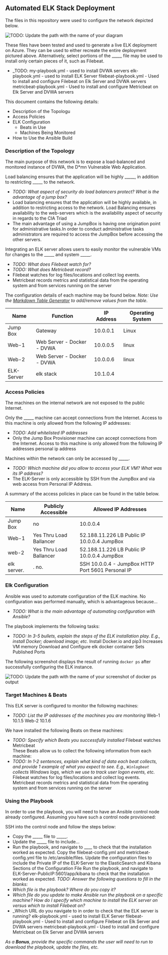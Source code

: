 ## Automated ELK Stack Deployment

The files in this repository were used to configure the network depicted below.

![TODO: Update the path with the name of your diagram](Images/diagram_filename.png)

These files have been tested and used to generate a live ELK deployment on Azure. They can be used to either recreate the entire deployment pictured above. Alternatively, select portions of the _____ file may be used to install only certain pieces of it, such as Filebeat.

  - _TODO: my-playbook.yml - used to install DVWA servers
elk-playbook.yml - used to install ELK Server
filebeat-playbook.yml - Used to install and configure Filebeat on Elk Server and DVWA servers
metricbeat-playbook.yml - Used to install and configure Metricbeat on Elk Server and DVWA servers


This document contains the following details:
- Description of the Topologu
- Access Policies
- ELK Configuration
  - Beats in Use
  - Machines Being Monitored
- How to Use the Ansible Build


### Description of the Topology

The main purpose of this network is to expose a load-balanced and monitored instance of DVWA, the D*mn Vulnerable Web Application.

Load balancing ensures that the application will be highly _____, in addition to restricting _____ to the network.
- _TODO: What aspect of security do load balancers protect? What is the advantage of a jump box?_
- Load balancing ensures that the application will be highly available, in addition to restricting access to the network. Load Balancing ensures availability to the web-servers which is the availability aspect of security in regards to the CIA Triad
- The main advantage of using a JumpBox is having one origination point for administrative tasks.In order to conduct administrative tasks administrators are required to access the JumpBox before accessing the other servers.

Integrating an ELK server allows users to easily monitor the vulnerable VMs for changes to the _____ and system _____.
- _TODO: What does Filebeat watch for?_
- _TODO: What does Metricbeat record?_
- Filebeat watches for log files/locations and collect log events.
- Metricbeat records metrics and statistical data from the operating system and from services running on the server 

The configuration details of each machine may be found below.
_Note: Use the [Markdown Table Generator](http://www.tablesgenerator.com/markdown_tables) to add/remove values from the table_.

| Name     | Function | IP Address | Operating System |
|----------|----------|------------|------------------|
| Jump Box | Gateway  | 10.0.0.1   | Linux            |         
| Web-1   |Web Server - Docker - DVWA        |  10.0.0.5        |  linux                |
| Web-2  | Web Server - Docker - DVWA         |  10.0.0.6        | linux                 |
| ELK-Server	| elk stack | 10.1.0.4

### Access Policies

The machines on the internal network are not exposed to the public Internet. 

Only the _____ machine can accept connections from the Internet. Access to this machine is only allowed from the following IP addresses:
- _TODO: Add whitelisted IP addresses_
- Only the Jump Box Provisioner machine can accept connections from the Internet. Access to this machine is only allowed from the following IP addresses personal ip address

Machines within the network can only be accessed by _____.
- _TODO: Which machine did you allow to access your ELK VM? What was its IP address?_
- The ELK-Server is only accessible by SSH from the JumpBox and via web access from Personal IP Address.

A summary of the access policies in place can be found in the table below.

| Name     | Publicly Accessible | Allowed IP Addresses |
|----------|---------------------|----------------------|
| Jump Box |         no            | 10.0.0.4           |
| Web-1    | Yes Thru Load Ballancer|52.188.11.226 LB Public IP 10.0.0.4 JumpBox      |
| web-2         | Yes Thru Load Ballancer                    | 52.188.11.226 LB Public IP 10.0.0.4 JumpBox 
|elk server. |.    no.  |SSH 10.0.0.4 - JumpBox HTTP Port 5601 Personal IP

### Elk Configuration

Ansible was used to automate configuration of the ELK machine. No configuration was performed manually, which is advantageous because...
- _TODO: What is the main advantage of automating configuration with Ansible?_

The playbook implements the following tasks:
- _TODO: In 3-5 bullets, explain the steps of the ELK installation play. E.g., install Docker; download image; etc._
Install Docker.io and pip3
Increases VM memory
Download and Configure elk docker container
Sets Published Ports

The following screenshot displays the result of running `docker ps` after successfully configuring the ELK instance.

![TODO: Update the path with the name of your screenshot of docker ps output](Images/docker_ps_output.png)

### Target Machines & Beats
This ELK server is configured to monitor the following machines:
- _TODO: List the IP addresses of the machines you are monitoring_
Web-1 10.1.5
Web-2 10.1.6

We have installed the following Beats on these machines:
- _TODO: Specify which Beats you successfully installed_
Filebeat watches
Metricbeat  
These Beats allow us to collect the following information from each machine:
- _TODO: In 1-2 sentences, explain what kind of data each beat collects, and provide 1 example of what you expect to see. E.g., `Winlogbeat` collects Windows logs, which we use to track user logon events, etc._
Filebeat watches for log files/locations and collect log events. 
Metricbeat records metrics and statistical data from the operating system and from services running on the server 
### Using the Playbook
In order to use the playbook, you will need to have an Ansible control node already configured. Assuming you have such a control node provisioned: 

SSH into the control node and follow the steps below:
- Copy the _____ file to _____.
- Update the _____ file to include...
- Run the playbook, and navigate to ____ to check that the installation worked as expected.
Copy the filebeat-config.yml and metricbeat-config.yml file to /etc/ansible/files.
Update the configuration files to include the Private IP of the ELK-Server to the ElasticSearch and Kibana Sections of the Configuration File
Run the playbook, and navigate to ELK-Server-PublicIP:5601/app/kibana to check that the installation worked as expected.
_TODO: Answer the following questions to fill in the blanks:_
- _Which file is the playbook? Where do you copy it?_
- _Which file do you update to make Ansible run the playbook on a specific machine? How do I specify which machine to install the ELK server on versus which to install Filebeat on?_
- _Which URL do you navigate to in order to check that the ELK server is running?
elk-playbook.yml - used to install ELK Server
filebeat-playbook.yml - Used to install and configure Filebeat on Elk Server and DVWA servers
metricbeat-playbook.yml - Used to install and configure Metricbeat on Elk Server and DVWA servers

_As a **Bonus**, provide the specific commands the user will need to run to download the playbook, update the files, etc._

